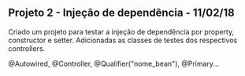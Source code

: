 ## Projeto 2 - Injeção de dependência - 11/02/18

Criado um projeto para testar a injeção de dependência por property, constructor e setter.
Adicionadas as classes de testes dos respectivos controllers.

@Autowired, @Controller, @Qualifier("nome_bean"), @Primary...
